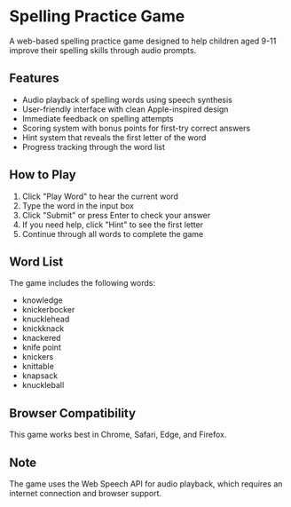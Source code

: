 # Spelling Practice Game

A web-based spelling practice game designed to help children aged 9-11 improve their spelling skills through audio prompts.

## Features

- Audio playback of spelling words using speech synthesis
- User-friendly interface with clean Apple-inspired design
- Immediate feedback on spelling attempts
- Scoring system with bonus points for first-try correct answers
- Hint system that reveals the first letter of the word
- Progress tracking through the word list

## How to Play

1. Click "Play Word" to hear the current word
2. Type the word in the input box
3. Click "Submit" or press Enter to check your answer
4. If you need help, click "Hint" to see the first letter
5. Continue through all words to complete the game

## Word List

The game includes the following words:
- knowledge
- knickerbocker
- knucklehead
- knickknack
- knackered
- knife point
- knickers
- knittable
- knapsack
- knuckleball

## Browser Compatibility

This game works best in Chrome, Safari, Edge, and Firefox.

## Note

The game uses the Web Speech API for audio playback, which requires an internet connection and browser support.
